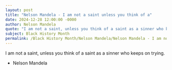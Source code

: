 ```yaml
---
layout: post
title: "Nelson Mandela - I am not a saint unless you think of a"
date: 2024-12-28 12:00:00 -0000
author: Nelson Mandela
quote: "I am not a saint, unless you think of a saint as a sinner who keeps on trying."
subject: Black History Month
permalink: /Black History Month/Nelson Mandela/Nelson Mandela - I am not a saint unless you think of a
---
```


I am not a saint, unless you think of a saint as a sinner who keeps on trying.

- Nelson Mandela
